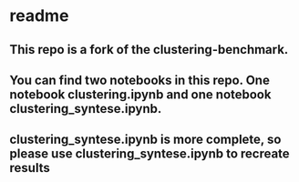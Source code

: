 # readme
## This repo is a fork of the clustering-benchmark.
## You can find two notebooks in this repo. One notebook clustering.ipynb and one notebook clustering_syntese.ipynb.
## clustering_syntese.ipynb is more complete, so please use clustering_syntese.ipynb to recreate results
